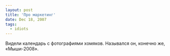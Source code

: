 ```yaml
---
layout: post
title: 'Про маркетинг'
date: Dec 18, 2007
tags:
  - idiots
---
```


Видели календарь с фотографиями хомяков. Назывался он, конечно же, «Мыши-2008».
